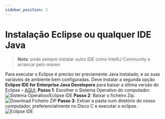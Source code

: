 ```yaml
---
sidebar_position: 2
---
```


# Instalação Eclipse ou qualquer IDE Java
> **Nota**: pode sempre instatar outro IDE como IntelliJ Community e arrancar pelo maven

Para executar o Eclipse é preciso ter previamente Java instalado, e as suas variáveis de ambiente bem configuradas.
Deve instalar a segunda opção **Eclipse IDE for Enterprise Java Developers** para baixar a última versão do Eclipse – [AQUI](https://www.eclipse.org/downloads/packages/);
**Passo 1**: Escolher o Sistema Operativo do computador.
![Sistema Operativo/Eclipse IDE](img/eclipseIDE.png)
**Passo 2**: Baixar o ficheiro Zip.
![Download Ficheiro ZIP](img/fileZip.png)
**Passo 3**: Extrair a pasta num diretório do nosso computador, preferencialmente no Disco C e executar o eclipse.
![Eclipse IDE](img/executarEclipseIDE.png)
